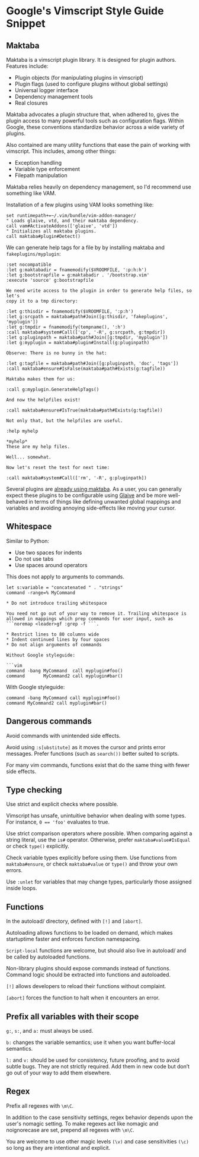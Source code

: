 # Google's Vimscript Style Guide Snippet

## Maktaba

Maktaba is a vimscript plugin library. It is designed for plugin authors. Features include:

* Plugin objects (for manipulating plugins in vimscript)
* Plugin flags (used to configure plugins without global settings)
* Universal logger interface
* Dependency management tools
* Real closures

Maktaba advocates a plugin structure that, when adhered to, gives the plugin access to many powerful tools such as configuration flags. Within Google, these conventions standardize behavior across a wide variety of plugins.

Also contained are many utility functions that ease the pain of working with vimscript. This includes, among other things:

* Exception handling
* Variable type enforcement
* Filepath manipulation

Maktaba relies heavily on dependency management, so I'd recommend use something like VAM.

Installation of a few plugins using VAM looks something like:

```vim
set runtimepath+=~/.vim/bundle/vim-addon-manager/
" Loads glaive, vtd, and their maktaba dependency.
call vam#ActivateAddons(['glaive', 'vtd'])
" Initializes all maktaba plugins.
call maktaba#plugin#Detect()
```

We can generate help tags for a file by by installing maktaba and `fakeplugins/myplugin`:

  ```vim
  :set nocompatible
  :let g:maktabadir = fnamemodify($VROOMFILE, ':p:h:h')
  :let g:bootstrapfile = g:maktabadir . '/bootstrap.vim'
  :execute 'source' g:bootstrapfile

We need write access to the plugin in order to generate help files, so let's
copy it to a tmp directory:

  :let g:thisdir = fnamemodify($VROOMFILE, ':p:h')
  :let g:srcpath = maktaba#path#Join([g:thisdir, 'fakeplugins', 'myplugin'])
  :let g:tmpdir = fnamemodify(tempname(), ':h')
  :call maktaba#system#Call(['cp', '-R', g:srcpath, g:tmpdir])
  :let g:pluginpath = maktaba#path#Join([g:tmpdir, 'myplugin'])
  :let g:myplugin = maktaba#plugin#Install(g:pluginpath)

Observe: There is no bunny in the hat:

  :let g:tagfile = maktaba#path#Join([g:pluginpath, 'doc', 'tags'])
  :call maktaba#ensure#IsFalse(maktaba#path#Exists(g:tagfile))

Maktaba makes them for us:

  :call g:myplugin.GenerateHelpTags()

And now the helpfiles exist!

  :call maktaba#ensure#IsTrue(maktaba#path#Exists(g:tagfile))

Not only that, but the helpfiles are useful.

  :help myhelp
                                                                       *myhelp*
  These are my help files.

Well... somewhat.

Now let's reset the test for next time:

  :call maktaba#system#Call(['rm', '-R', g:pluginpath])
```

Several plugins are [already using maktaba](https://github.com/google/maktaba/wiki/Plugins-Using-Maktaba). As a user, you can generally expect these plugins to be configurable using [Glaive](https://github.com/google/glaive) and be more well-behaved in terms of things like defining unwanted global mappings and variables and avoiding annoying side-effects like moving your cursor.



## Whitespace

Similar to Python: 

* Use two spaces for indents
* Do not use tabs
* Use spaces around operators

This does not apply to arguments to commands.

```vim
let s:variable = "concatenated " . "strings"
command -range=% MyCommand

* Do not introduce trailing whitespace

You need not go out of your way to remove it. Trailing whitespace is allowed in mappings which prep commands for user input, such as ```noremap <leader>gf :grep -f ```.

* Restrict lines to 80 columns wide
* Indent continued lines by four spaces
* Do not align arguments of commands
  
Without Google styleguide:

```vim
command -bang MyCommand  call myplugin#foo()
command       MyCommand2 call myplugin#bar()
```
With Google styleguide: 

```vim
command -bang MyCommand call myplugin#foo()
command MyCommand2 call myplugin#bar()
```

## Dangerous commands 

Avoid commands with unintended side effects.

Avoid using `:s[ubstitute]` as it moves the cursor and prints error messages. Prefer functions (such as `search())` better suited to scripts.

For many vim commands, functions exist that do the same thing with fewer side effects.

## Type checking 

Use strict and explicit checks where possible.

Vimscript has unsafe, unintuitive behavior when dealing with some types. For instance, `0 == 'foo'` evaluates to true.

Use strict comparison operators where possible. When comparing against a string literal, use the `is#` operator. Otherwise, prefer `maktaba#value#IsEqual` or check `type()` explicitly.

Check variable types explicitly before using them. Use functions from `maktaba#ensure`, or check `maktaba#value` or `type()` and throw your own errors.

Use `:unlet` for variables that may change types, particularly those assigned inside loops.

## Functions 

In the autoload/ directory, defined with `[!]` and `[abort]`.

Autoloading allows functions to be loaded on demand, which makes startuptime faster and enforces function namespacing.

`Script-local` functions are welcome, but should also live in autoload/ and be called by autoloaded functions.

Non-library plugins should expose commands instead of functions. Command logic should be extracted into functions and autoloaded.

`[!]` allows developers to reload their functions without complaint.

`[abort]` forces the function to halt when it encounters an error.


## Prefix all variables with their scope

`g:`, `s:`, and `a:` must always be used.

`b:` changes the variable semantics; use it when you want buffer-local semantics.

`l:` and `v:` should be used for consistency, future proofing, and to avoid subtle bugs. They are not strictly required. Add them in new code but don’t go out of your way to add them elsewhere.

## Regex 

Prefix all regexes with `\m\C`.

In addition to the case sensitivity settings, regex behavior depends upon the user's nomagic setting. To make regexes act like nomagic and noignorecase are set, prepend all regexes with `\m\C`.

You are welcome to use other magic levels `(\v)` and case sensitivities `(\c)` so long as they are intentional and explicit.






